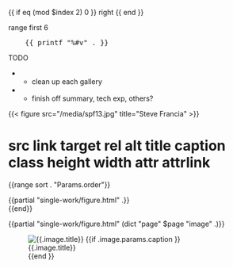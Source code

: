 
{{ if eq (mod $index 2) 0 }} right {{ end }}


range first 6

<pre>
    {{ printf "%#v" . }}
</pre>

TODO
- - clean up each gallery
- - finish off summary, tech exp, others?

{{< figure src="/media/spf13.jpg" title="Steve Francia" >}}

src
link
target
rel
alt
title
caption
class
height
width
attr
attrlink
=====================
{{range sort . "Params.order"}}
    <div class="{{.Params.sizing | default $default_img_width}} col grid-item">
        {{partial "single-work/figure.html" .}}
    </div>
{{end}}


{{partial "single-work/figure.html" (dict "page" $page "image" .)}}


<figure class="figure">
    <img src="{{.page.Permalink}}process{{.image.src | relURL}}"
         alt="{{.image.title}}"
         class="figure-img img-fluid">
    {{if .image.params.caption }}
    <figcaption class="figure-caption">{{.image.title}}</figcaption>
    {{end }}
</figure>
